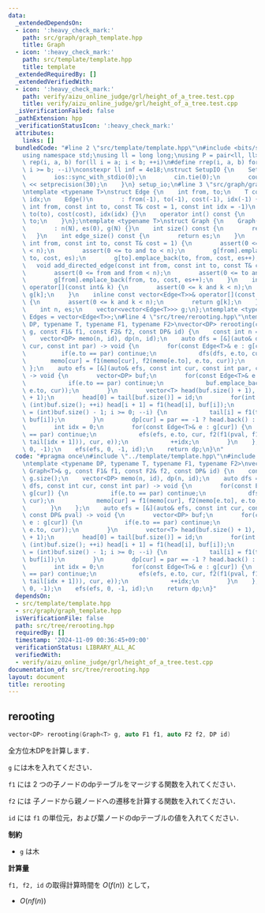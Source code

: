 ```yaml
---
data:
  _extendedDependsOn:
  - icon: ':heavy_check_mark:'
    path: src/graph/graph_template.hpp
    title: Graph
  - icon: ':heavy_check_mark:'
    path: src/template/template.hpp
    title: template
  _extendedRequiredBy: []
  _extendedVerifiedWith:
  - icon: ':heavy_check_mark:'
    path: verify/aizu_online_judge/grl/height_of_a_tree.test.cpp
    title: verify/aizu_online_judge/grl/height_of_a_tree.test.cpp
  _isVerificationFailed: false
  _pathExtension: hpp
  _verificationStatusIcon: ':heavy_check_mark:'
  attributes:
    links: []
  bundledCode: "#line 2 \"src/template/template.hpp\"\n#include <bits/stdc++.h>\n\
    using namespace std;\nusing ll = long long;\nusing P = pair<ll, ll>;\n#define\
    \ rep(i, a, b) for(ll i = a; i < b; ++i)\n#define rrep(i, a, b) for(ll i = a;\
    \ i >= b; --i)\nconstexpr ll inf = 4e18;\nstruct SetupIO {\n    SetupIO() {\n\
    \        ios::sync_with_stdio(0);\n        cin.tie(0);\n        cout << fixed\
    \ << setprecision(30);\n    }\n} setup_io;\n#line 3 \"src/graph/graph_template.hpp\"\
    \ntemplate <typename T>\nstruct Edge {\n    int from, to;\n    T cost;\n    int\
    \ idx;\n    Edge()\n        : from(-1), to(-1), cost(-1), idx(-1) {}\n    Edge(const\
    \ int from, const int to, const T& cost = 1, const int idx = -1)\n        : from(from),\
    \ to(to), cost(cost), idx(idx) {}\n    operator int() const {\n        return\
    \ to;\n    }\n};\ntemplate <typename T>\nstruct Graph {\n    Graph(const int N)\n\
    \        : n(N), es(0), g(N) {}\n    int size() const {\n        return n;\n \
    \   }\n    int edge_size() const {\n        return es;\n    }\n    void add_edge(const\
    \ int from, const int to, const T& cost = 1) {\n        assert(0 <= from and from\
    \ < n);\n        assert(0 <= to and to < n);\n        g[from].emplace_back(from,\
    \ to, cost, es);\n        g[to].emplace_back(to, from, cost, es++);\n    }\n \
    \   void add_directed_edge(const int from, const int to, const T& cost = 1) {\n\
    \        assert(0 <= from and from < n);\n        assert(0 <= to and to < n);\n\
    \        g[from].emplace_back(from, to, cost, es++);\n    }\n    inline vector<Edge<T>>&\
    \ operator[](const int& k) {\n        assert(0 <= k and k < n);\n        return\
    \ g[k];\n    }\n    inline const vector<Edge<T>>& operator[](const int& k) const\
    \ {\n        assert(0 <= k and k < n);\n        return g[k];\n    }\n\n   private:\n\
    \    int n, es;\n    vector<vector<Edge<T>>> g;\n};\ntemplate <typename T>\nusing\
    \ Edges = vector<Edge<T>>;\n#line 4 \"src/tree/rerooting.hpp\"\ntemplate <typename\
    \ DP, typename T, typename F1, typename F2>\nvector<DP> rerooting(const Graph<T>&\
    \ g, const F1& f1, const F2& f2, const DP& id) {\n    const int n = g.size();\n\
    \    vector<DP> memo(n, id), dp(n, id);\n    auto dfs = [&](auto& dfs, const int\
    \ cur, const int par) -> void {\n        for(const Edge<T>& e : g[cur]) {\n  \
    \          if(e.to == par) continue;\n            dfs(dfs, e.to, cur);\n     \
    \       memo[cur] = f1(memo[cur], f2(memo[e.to], e.to, cur));\n        }\n   \
    \ };\n    auto efs = [&](auto& efs, const int cur, const int par, const DP& pval)\
    \ -> void {\n        vector<DP> buf;\n        for(const Edge<T>& e : g[cur]) {\n\
    \            if(e.to == par) continue;\n            buf.emplace_back(f2(memo[e.to],\
    \ e.to, cur));\n        }\n        vector<T> head(buf.size() + 1), tail(buf.size()\
    \ + 1);\n        head[0] = tail[buf.size()] = id;\n        for(int i = 0; i <\
    \ (int)buf.size(); ++i) head[i + 1] = f1(head[i], buf[i]);\n        for(int i\
    \ = (int)buf.size() - 1; i >= 0; --i) {\n            tail[i] = f1(tail[i + 1],\
    \ buf[i]);\n        }\n        dp[cur] = par == -1 ? head.back() : f1(pval, head.back());\n\
    \        int idx = 0;\n        for(const Edge<T>& e : g[cur]) {\n            if(e.to\
    \ == par) continue;\n            efs(efs, e.to, cur, f2(f1(pval, f1(head[idx],\
    \ tail[idx + 1])), cur, e));\n            ++idx;\n        }\n    };\n    dfs(dfs,\
    \ 0, -1);\n    efs(efs, 0, -1, id);\n    return dp;\n}\n"
  code: "#pragma once\n#include \"../template/template.hpp\"\n#include \"../graph/graph_template.hpp\"\
    \ntemplate <typename DP, typename T, typename F1, typename F2>\nvector<DP> rerooting(const\
    \ Graph<T>& g, const F1& f1, const F2& f2, const DP& id) {\n    const int n =\
    \ g.size();\n    vector<DP> memo(n, id), dp(n, id);\n    auto dfs = [&](auto&\
    \ dfs, const int cur, const int par) -> void {\n        for(const Edge<T>& e :\
    \ g[cur]) {\n            if(e.to == par) continue;\n            dfs(dfs, e.to,\
    \ cur);\n            memo[cur] = f1(memo[cur], f2(memo[e.to], e.to, cur));\n \
    \       }\n    };\n    auto efs = [&](auto& efs, const int cur, const int par,\
    \ const DP& pval) -> void {\n        vector<DP> buf;\n        for(const Edge<T>&\
    \ e : g[cur]) {\n            if(e.to == par) continue;\n            buf.emplace_back(f2(memo[e.to],\
    \ e.to, cur));\n        }\n        vector<T> head(buf.size() + 1), tail(buf.size()\
    \ + 1);\n        head[0] = tail[buf.size()] = id;\n        for(int i = 0; i <\
    \ (int)buf.size(); ++i) head[i + 1] = f1(head[i], buf[i]);\n        for(int i\
    \ = (int)buf.size() - 1; i >= 0; --i) {\n            tail[i] = f1(tail[i + 1],\
    \ buf[i]);\n        }\n        dp[cur] = par == -1 ? head.back() : f1(pval, head.back());\n\
    \        int idx = 0;\n        for(const Edge<T>& e : g[cur]) {\n            if(e.to\
    \ == par) continue;\n            efs(efs, e.to, cur, f2(f1(pval, f1(head[idx],\
    \ tail[idx + 1])), cur, e));\n            ++idx;\n        }\n    };\n    dfs(dfs,\
    \ 0, -1);\n    efs(efs, 0, -1, id);\n    return dp;\n}"
  dependsOn:
  - src/template/template.hpp
  - src/graph/graph_template.hpp
  isVerificationFile: false
  path: src/tree/rerooting.hpp
  requiredBy: []
  timestamp: '2024-11-09 00:36:45+09:00'
  verificationStatus: LIBRARY_ALL_AC
  verifiedWith:
  - verify/aizu_online_judge/grl/height_of_a_tree.test.cpp
documentation_of: src/tree/rerooting.hpp
layout: document
title: rerooting
---
```


## rerooting

```cpp
vector<DP> rerooting(Graph<T> g, auto F1 f1, auto F2 f2, DP id)
```

全方位木DPを計算します．

`g` には木を入れてください．

`f1` には $2$ つの子ノードのdpテーブルをマージする関数を入れてください．

`f2` には 子ノードから親ノードへの遷移を計算する関数を入れてください．

`id` には `f1` の単位元，および葉ノードのdpテーブルの値を入れてください．

**制約**

- `g` は木

**計算量**

`f1, f2, id` の取得計算時間を $O(f(n))$ として，

- $O(n f(n))$